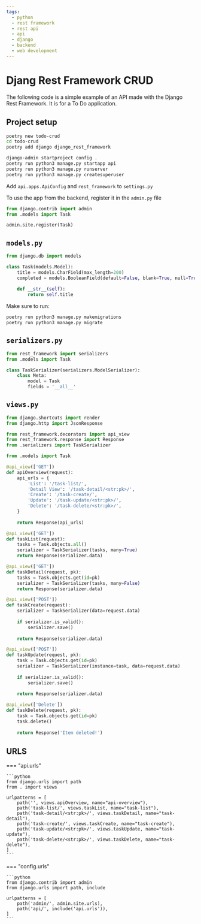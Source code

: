 ```yaml
---
tags:
  - python
  - rest framework
  - rest api
  - api
  - django
  - backend
  - web development
---
```


# Djang Rest Framework CRUD

The following code is a simple example of an API made with the Django Rest Framework.  It is for a To Do application.

## Project setup

```bash
poetry new todo-crud
cd todo-crud
poetry add django django_rest_framework
```

```bash
django-admin startproject config .
poetry run python3 manage.py startapp api
poetry run python3 manage.py runserver
poetry run python3 manage.py createsuperuser
```

Add `api.apps.ApiConfig` and `rest_framework` to `settings.py`

To use the app from the backend, register it in the `admin.py` file

```python
from django.contrib import admin
from .models import Task

admin.site.register(Task)
```

## `models.py`

```python
from django.db import models

class Task(models.Model):
    title = models.CharField(max_length=200)
    completed = models.BooleanField(default=False, blank=True, null=True)
    
    def __str__(self):
        return self.title
```

Make sure to run:

```bash
poetry run python3 manage.py makemigrations
poetry run python3 manage.py migrate
```

## `serializers.py`

```python
from rest_framework import serializers
from .models import Task

class TaskSerializer(serializers.ModelSerializer):
    class Meta:
        model = Task
        fields = '__all__'
```

## `views.py`

```python
from django.shortcuts import render
from django.http import JsonResponse

from rest_framework.decorators import api_view
from rest_framework.response import Response
from .serializers import TaskSerializer

from .models import Task

@api_view(['GET'])
def apiOverview(request):
    api_urls = {
        'List': '/task-list/',
        'Detail View': '/task-detail/<str:pk>/',
        'Create': '/task-create/',
        'Update': '/task-update/<str:pk>/',
        'Delete': '/task-delete/<str:pk>/',
    }
    
    return Response(api_urls)

@api_view(['GET'])
def taskList(request):
    tasks = Task.objects.all()
    serializer = TaskSerializer(tasks, many=True)
    return Response(serializer.data)

@api_view(['GET'])
def taskDetail(request, pk):
    tasks = Task.objects.get(id=pk)
    serializer = TaskSerializer(tasks, many=False)
    return Response(serializer.data)

@api_view(['POST'])
def taskCreate(request):
    serializer = TaskSerializer(data=request.data)
    
    if serializer.is_valid():
        serializer.save()
        
    return Response(serializer.data)

@api_view(['POST'])
def taskUpdate(request, pk):
    task = Task.objects.get(id=pk)
    serializer = TaskSerializer(instance=task, data=request.data)
    
    if serializer.is_valid():
        serializer.save()
        
    return Response(serializer.data)

@api_view(['Delete'])
def taskDelete(request, pk):
    task = Task.objects.get(id=pk)
    task.delete()
        
    return Response('Item deleted!')
```

## URLS

=== "api.urls"
    
    ```python
    from django.urls import path
    from . import views

    urlpatterns = [
        path('', views.apiOverview, name="api-overview"),
        path('task-list/', views.taskList, name="task-list"),
        path('task-detail/<str:pk>/', views.taskDetail, name="task-detail"),
        path('task-create/', views.taskCreate, name="task-create"),
        path('task-update/<str:pk>/', views.taskUpdate, name="task-update"),
        path('task-delete/<str:pk>/', views.taskDelete, name="task-delete"),
    ]
    ```

=== "config.urls"

    ```python
    from django.contrib import admin
    from django.urls import path, include

    urlpatterns = [
        path('admin/', admin.site.urls),
        path('api/', include('api.urls')),
    ]
    ```